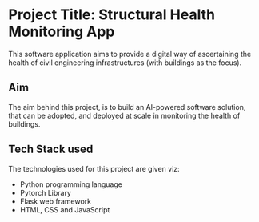 # Project Title: Structural Health Monitoring App
This software application aims to provide a digital way of ascertaining the health of civil engineering infrastructures (with buildings as the focus).

## Aim
The aim behind this project, is to build an AI-powered software solution, that can be adopted, and deployed at scale in monitoring the health of buildings.

## Tech Stack used
The technologies used for this project are given viz:
- Python programming language
- Pytorch Library
- Flask web framework
- HTML, CSS and JavaScript
